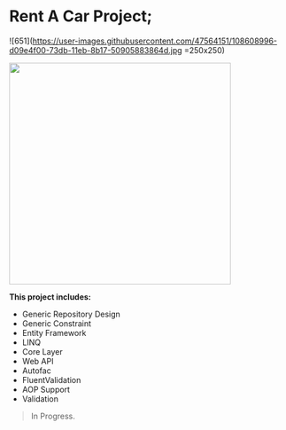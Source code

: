 # Rent A Car Project;
![651](https://user-images.githubusercontent.com/47564151/108608996-d09e4f00-73db-11eb-8b17-50905883864d.jpg =250x250)


<img src="![19199498](https://user-images.githubusercontent.com/47564151/108609126-e8c29e00-73dc-11eb-8054-e178945e84ca.jpg)" data-canonical-src="![19199498](https://user-images.githubusercontent.com/47564151/108609126-e8c29e00-73dc-11eb-8054-e178945e84ca.jpg)" width="400" height="400" />

**This project includes:**
- Generic Repository Design
- Generic Constraint
- Entity Framework
- LINQ
- Core Layer
- Web API
- Autofac
- FluentValidation
- AOP Support
- Validation

> In Progress.



